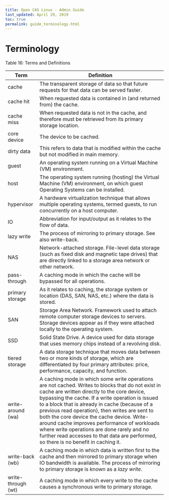 ```yaml
---
title: Open CAS Linux - Admin Guide
last_updated: April 29, 2019
toc: true
permalink: guide_terminology.html
---
```


Terminology
===========

Table 16: Terms and Definitions

| **Term**           | **Definition**                                                                                                                                                                                                                                                                                                                                                                                                                                                                                                                               |
|--------------------|----------------------------------------------------------------------------------------------------------------------------------------------------------------------------------------------------------------------------------------------------------------------------------------------------------------------------------------------------------------------------------------------------------------------------------------------------------------------------------------------------------------------------------------------|
| cache              | The transparent storage of data so that future requests for that data can be served faster.                                                                                                                                                                                                                                                                                                                                                                                                                                                  |
| cache hit          | When requested data is contained in (and returned from) the cache.                                                                                                                                                                                                                                                                                                                                                                                                                                                                           |
| cache miss         | When requested data is not in the cache, and therefore must be retrieved from its primary storage location.                                                                                                                                                                                                                                                                                                                                                                                                                                  |
| core device        | The device to be cached.                                                                                                                                                                                                                                                                                                                                                                                                                                                                                                                     |
| dirty data         | This refers to data that is modified within the cache but not modified in main memory.                                                                                                                                                                                                                                                                                                                                                                                                                                                       |
| guest              | An operating system running on a Virtual Machine (VM) environment.                                                                                                                                                                                                                                                                                                                                                                                                                                                                           |
| host               | The operating system running (hosting) the Virtual Machine (VM) environment, on which guest Operating Systems can be installed.                                                                                                                                                                                                                                                                                                                                                                                                              |
| hypervisor         | A hardware virtualization technique that allows multiple operating systems, termed guests, to run concurrently on a host computer.                                                                                                                                                                                                                                                                                                                                                                                                           |
| IO                 | Abbreviation for input/output as it relates to the flow of data.                                                                                                                                                                                                                                                                                                                                                                                                                                                                             |
| lazy write         | The process of mirroring to primary storage. See also write-back.                                                                                                                                                                                                                                                                                                                                                                                                                                                                            |
| NAS                | Network-attached storage. File-level data storage (such as fixed disk and magnetic tape drives) that are directly linked to a storage area network or other network.                                                                                                                                                                                                                                                                                                                                                                         |
| pass-through       | A caching mode in which the cache will be bypassed for all operations.                                                                                                                                                                                                                                                                                                                                                                                                                                                                       |
| primary storage    | As it relates to caching, the storage system or location (DAS, SAN, NAS, etc.) where the data is stored.                                                                                                                                                                                                                                                                                                                                                                                                                                     |
| SAN                | Storage Area Network. Framework used to attach remote computer storage devices to servers. Storage devices appear as if they were attached locally to the operating system.                                                                                                                                                                                                                                                                                                                                                                  |
| SSD                | Solid State Drive. A device used for data storage that uses memory chips instead of a revolving disk.                                                                                                                                                                                                                                                                                                                                                                                                                                        |
| tiered storage     | A data storage technique that moves data between two or more kinds of storage, which are differentiated by four primary attributes: price, performance, capacity, and function.                                                                                                                                                                                                                                                                                                                                                              |
| write-around (wa)  | A caching mode in which some write operations are not cached. Writes to blocks that do not exist in cache are written directly to the core device, bypassing the cache. If a write operation is issued to a block that is already in cache (because of a previous read operation), then writes are sent to both the core device the cache device. Write-around cache improves performance of workloads where write operations are done rarely and no further read accesses to that data are performed, so there is no benefit in caching it. |
| write-back (wb)    | A caching mode in which data is written first to the cache and then mirrored to primary storage when IO bandwidth is available. The process of mirroring to primary storage is known as a *lazy write*.                                                                                                                                                                                                                                                                                                                                      |
| write-through (wt) | A caching mode in which every write to the cache causes a synchronous write to primary storage.                                                                                                                                                                                                                                                                                                                                                                                                                                              |
